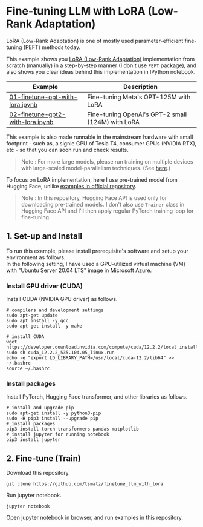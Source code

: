 # Fine-tuning LLM with LoRA (Low-Rank Adaptation)

LoRA (Low-Rank Adaptation) is one of mostly used parameter-efficient fine-tuning (PEFT) methods today.

This example shows you [LoRA (Low-Rank Adaptation)](https://arxiv.org/abs/2106.09685) implementation from scratch (manually) in a step-by-step manner (I don't use ```PEFT``` package), and also shows you clear ideas behind this implementation in IPython notebook.

| Example                                                              | Description                                       |
| -------------------------------------------------------------------- | ------------------------------------------------- |
| [01-finetune-opt-with-lora.ipynb](01-finetune-opt-with-lora.ipynb)   | Fine-tuning Meta's OPT-125M with LoRA             |
| [02-finetune-gpt2-with-lora.ipynb](02-finetune-gpt2-with-lora.ipynb) | Fine-tuning OpenAI's GPT-2 small (124M) with LoRA |

This example is also made runnable in the mainstream hardware with small footprint - such as, a signle GPU of Tesla T4, consumer GPUs (NVIDIA RTX), etc - so that you can soon run and check results.

> Note : For more large models, please run training on multiple devices with large-scaled model-parallelism techniques. (See [here](https://tsmatz.wordpress.com/2023/09/21/model-parallelism/).)

To focus on LoRA implementation, here I use pre-trained model from Hugging Face, unlike [examples in official repository](https://github.com/microsoft/LoRA).

> Note : In this repository, Hugging Face API is used only for downloading pre-trained models. I don't also use ```Trainer``` class in Hugging Face API and I'll then apply regular PyTorch training loop for fine-tuning.

## 1. Set-up and Install

To run this example, please install prerequisite's software and setup your environment as follows.<br>
In the following setting, I have used a GPU-utilized virtual machine (VM) with "Ubuntu Server 20.04 LTS" image in Microsoft Azure.

### Install GPU driver (CUDA)

Install CUDA (NVIDIA GPU driver) as follows.

```
# compilers and development settings
sudo apt-get update
sudo apt install -y gcc
sudo apt-get install -y make

# install CUDA
wget https://developer.download.nvidia.com/compute/cuda/12.2.2/local_installers/cuda_12.2.2_535.104.05_linux.run
sudo sh cuda_12.2.2_535.104.05_linux.run
echo -e "export LD_LIBRARY_PATH=/usr/local/cuda-12.2/lib64" >> ~/.bashrc
source ~/.bashrc
```

### Install packages

Install PyTorch, Hugging Face transformer, and other libraries as follows.

```
# install and upgrade pip
sudo apt-get install -y python3-pip
sudo -H pip3 install --upgrade pip
# install packages
pip3 install torch transformers pandas matplotlib
# install jupyter for running notebook
pip3 install jupyter
```

## 2. Fine-tune (Train)

Download this repository.

```
git clone https://github.com/tsmatz/finetune_llm_with_lora
```

Run jupyter notebook.

```
jupyter notebook
```

Open jupyter notebook in browser, and run examples in this repository.
